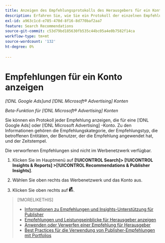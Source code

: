 ```yaml
---
title: Anzeigen des Empfehlungsprotokolls des Herausgebers für ein Konto
description: Erfahren Sie, wie Sie ein Protokoll der einzelnen Empfehlungen anzeigen, die für eine [!DNL Google Ads] oder [!DNL Microsoft Advertising] -Konto.
exl-id: a963c1cd-e785-470d-8f16-8d770baf2aa7
feature: Search Recommendations
source-git-commit: c53d79bd185630fb535c44bc05a4e0b7582f14ca
workflow-type: tm+mt
source-wordcount: '132'
ht-degree: 0%

---
```


# Empfehlungen für ein Konto anzeigen

*[!DNL Google Ads]und [!DNL Microsoft® Advertising] Konten*

*Beta-Funktion für [!DNL Microsoft® Advertising] Konten*

Sie können ein Protokoll jeder Empfehlung anzeigen, die für eine [!DNL Google Ads] oder [!DNL Microsoft Advertising] -Konto. Zu den Informationen gehören die Empfehlungskategorie, der Empfehlungstyp, die betroffenen Entitäten, der Benutzer, der die Empfehlung angewendet hat, und der Zeitstempel.

Die verworfenen Empfehlungen sind nicht im Werbenetzwerk verfügbar.

1. Klicken Sie im Hauptmenü auf **[!UICONTROL Search]> [!UICONTROL Insights & Reports] >[!UICONTROL Recommendations & Publisher Insights]**.

1. Wählen Sie oben rechts das Werbenetzwerk und das Konto aus.

1. Klicken Sie oben rechts auf ![Empfehlungsprotokolle](/help/search-social-commerce/assets/recommendations-log-view.png "Empfehlungsprotokolle").

>[!MORELIKETHIS]
>
>* [Informationen zu Empfehlungen und Insights-Unterstützung für Publisher](recommendation-support.md)
>* [Empfehlungen und Leistungseinblicke für Herausgeber anzeigen](recommendation-view.md)
>* [Anwenden oder Verwerfen einer Empfehlung für Herausgeber](recommendation-apply-dismiss.md)
>* [Best Practices für die Verwendung von Publisher-Empfehlungen mit Portfolios](recommendation-best-practices.md)
